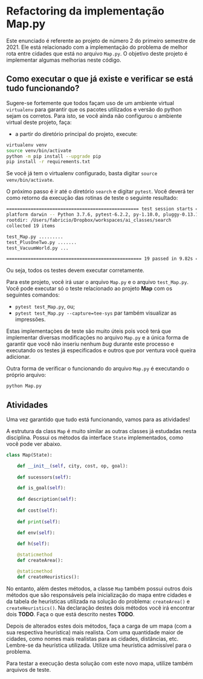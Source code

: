 # Refactoring da implementação Map.py

Este enunciado é referente ao projeto de número 2 do primeiro semestre de 2021. Ele está relacionado com a implementação do problema de melhor rota entre cidades que está no arquivo `Map.py`. O objetivo deste projeto é implementar algumas melhorias neste código. 

## Como executar o que já existe e verificar se está tudo funcionando? 

Sugere-se fortemente que todos façam uso de um ambiente virtual `virtualenv` para garantir que os pacotes utilizados e versão do python sejam os corretos. Para isto, se você ainda não configurou o ambiente virtual deste projeto, faça: 

* a partir do diretório principal do projeto, execute: 

````bash
virtualenv venv
source venv/bin/activate
python -m pip install --upgrade pip
pip install -r requirements.txt
````

Se você já tem o virtualenv configurado, basta digitar `source venv/bin/activate`. 

O próximo passo é ir até o diretório `search` e digitar `pytest`. Você deverá ter como retorno da execução das rotinas de teste o seguinte resultado: 

````bash
================================================= test session starts ==================================================
platform darwin -- Python 3.7.6, pytest-6.2.2, py-1.10.0, pluggy-0.13.1
rootdir: /Users/fabricio/Dropbox/workspaces/ai_classes/search
collected 19 items                                                                                                     

test_Map.py .........                                                                                            [ 47%]
test_PlusOneTwo.py .......                                                                                       [ 84%]
test_VacuumWorld.py ...                                                                                          [100%]

================================================== 19 passed in 9.82s ==================================================
````

Ou seja, todos os testes devem executar corretamente. 

Para este projeto, você irá usar o arquivo `Map.py` e o arquivo `test_Map.py`. Você pode executar só o teste relacionado ao projeto **Map** com os seguintes comandos: 

* `pytest test_Map.py`, ou;
* `pytest test_Map.py --capture=tee-sys` par também visualizar as impressões. 

Estas implementaçòes de teste são muito úteis pois você terá que implementar diversas modificações no arquivo `Map.py` e a única forma de garantir que você não inseriu nenhum *bug* durante este processo e executando os testes já especificados e outros que por ventura você queira adicionar. 

Outra forma de verificar o funcionando do arquivo `Map.py` é executando o próprio arquivo: 

````bash
python Map.py
````

## Atividades

Uma vez garantido que tudo está funcionando, vamos para as atividades! 

A estrutura da class `Map` é muito similar as outras classes já estudadas nesta disciplina. 
Possui os métodos da interface `State` implementados, como você pode ver abaixo. 

````python
class Map(State):

    def __init__(self, city, cost, op, goal):
    
    def sucessors(self):

    def is_goal(self):
    
    def description(self):
    
    def cost(self):
    
    def print(self):
    
    def env(self):

    def h(self):

    @staticmethod
    def createArea():

    @staticmethod
    def createHeuristics():
````

No entanto, além destes métodos, a classe `Map` também possui outros dois métodos que são responsáveis pela inicialização do mapa entre cidades e da tabela de heurísticas utilizada na solução do problema: `createArea()` e `createHeuristics()`. Na declaração destes dois métodos você irá encontrar dois **TODO**. Faça o que está descrito nestes **TODO**. 

Depois de alterados estes dois métodos, faça a carga de um mapa (com a sua respectiva heurística) mais realista. Com uma quantidade maior de cidades, como nomes mais realistas para as cidades, distâncias, etc. Lembre-se da heurística utilizada. Utilize uma heurística admissível para o problema. 

Para testar a execução desta solução com este novo mapa, utilize também arquivos de teste. 